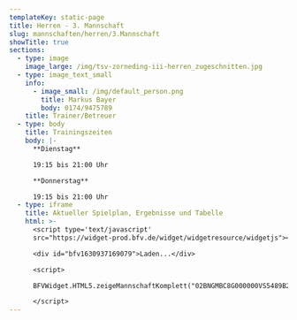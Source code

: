 ```yaml
---
templateKey: static-page
title: Herren - 3. Mannschaft
slug: mannschaften/herren/3.Mannschaft
showTitle: true
sections:
  - type: image
    image_large: /img/tsv-zorneding-iii-herren_zugeschnitten.jpg
  - type: image_text_small
    info:
      - image_small: /img/default_person.png
        title: Markus Bayer
        body: 0174/9475789
    title: Trainer/Betreuer
  - type: body
    title: Trainingszeiten
    body: |-
      **Dienstag**

      19:15 bis 21:00 Uhr

      **Donnerstag**

      19:15 bis 21:00 Uhr
  - type: iframe
    title: Aktueller Spielplan, Ergebnisse und Tabelle
    html: >-
      <script type='text/javascript'
      src="https://widget-prod.bfv.de/widget/widgetresource/widgetjs"></script>

      <div id="bfv1630937169079">Laden...</div>

      <script>

      BFVWidget.HTML5.zeigeMannschaftKomplett("02BNGMBC8G000000VS5489B2VSTV5UGM", "bfv1630937169079", { height: "800", width: "350", selectedTab:BFVWidget.HTML5.mannschaftTabs.spiele, colorResults: "undefined" , colorNav: "undefined" , colorClubName : "undefined" , backgroundNav: "undefined"});

      </script>
---
```

